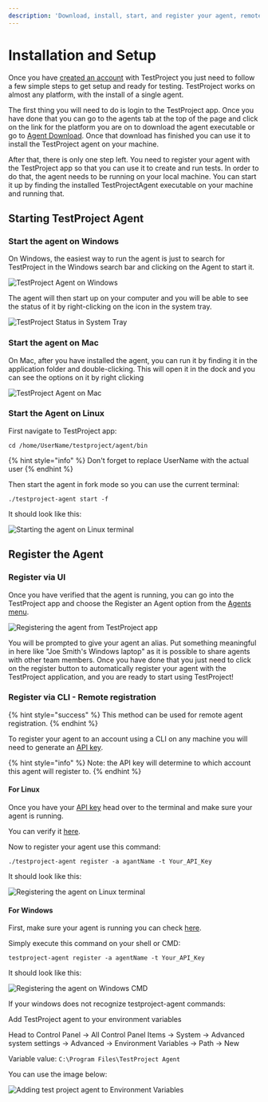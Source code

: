 ```yaml
---
description: 'Download, install, start, and register your agent, remote registration.'
---
```


# Installation and Setup

Once you have [created an account](creating-an-account.md) with TestProject you just need to follow a few simple steps to get setup and ready for testing.  TestProject works on almost any platform, with the install of a single agent.

The first thing you will need to do is login to the TestProject app. Once you have done that you can go to the agents tab at the top of the page and click on the link for the platform you are on to download the agent executable or go to [Agent Download](https://app.testproject.io/#/download). Once that download has finished you can use it to install the TestProject agent on your machine.

After that, there is only one step left. You need to register your agent with the TestProject app so that you can use it to create and run tests. In order to do that, the agent needs to be running on your local machine. You can start it up by finding the installed TestProjectAgent executable on your machine and running that.

## Starting TestProject Agent

### Start the agent on Windows

On Windows, the easiest way to run the agent is just to search for TestProject in the Windows search bar and clicking on the Agent to start it.

![TestProject Agent on Windows](../.gitbook/assets/image%20%2865%29.png)

The agent will then start up on your computer and you will be able to see the status of it by right-clicking on the icon in the system tray.

![TestProject Status in System Tray](../.gitbook/assets/image%20%281%29%20%281%29.png)

### Start the agent on Mac

On Mac, after you have installed the agent, you can run it by finding it in the application folder and double-clicking. This will open it in the dock and you can see the options on it by right clicking 

![TestProject Agent on Mac](../.gitbook/assets/image%20%289%29.png)

### Start the Agent on Linux

First navigate to TestProject app:

```text
cd /home/UserName/testproject/agent/bin
```

{% hint style="info" %}
Don't forget to replace UserName with the actual user
{% endhint %}

Then start the agent in fork mode so you can use the current terminal:

```text
./testproject-agent start -f
```

It should look like this:

![Starting the agent on Linux terminal](../.gitbook/assets/image%20%28402%29.png)

## Register the Agent

### Register via UI

Once you have verified that the agent is running, you can go into the TestProject app and choose the Register an Agent option from the [Agents menu](https://app.testproject.io/#/agents).

![Registering the agent from TestProject app](../.gitbook/assets/image%20%28400%29.png)

You will be prompted to give your agent an alias. Put something meaningful in here like "Joe Smith's Windows laptop" as it is possible to share agents with other team members. Once you have done that you just need to click on the register button to automatically register your agent with the TestProject application, and you are ready to start using TestProject!

### Register via CLI - Remote registration 

{% hint style="success" %}
This method can be used for remote agent registration.
{% endhint %}

To register your agent to an account using a CLI on any machine you will need to generate an [API key](https://docs.testproject.io/api/getting-started-with-using-the-testproject-api#getting-an-api-key).

{% hint style="info" %}
Note: the API key will determine to which account this agent will register to. 
{% endhint %}

#### For Linux

Once you have your [API key](https://docs.testproject.io/api/getting-started-with-using-the-testproject-api#getting-an-api-key) head over to the terminal and make sure your agent is running.

You can verify it [here](https://docs.testproject.io/getting-started/installation-and-setup#linux).

Now to register your agent use this command:

```text
./testproject-agent register -a agantName -t Your_API_Key
```

It should look like this:

![Registering the agent on Linux terminal](../.gitbook/assets/image%20%28404%29.png)

#### For Windows 

First, make sure your agent is running you can check [here](https://docs.testproject.io/getting-started/installation-and-setup#windows).

Simply execute this command on your shell or CMD:

```text
testproject-agent register -a agentName -t Your_API_Key
```

It should look like this:

![Registering the agent on Windows CMD](../.gitbook/assets/image%20%28403%29.png)

If your windows does not recognize testproject-agent commands:

Add TestProject agent to your environment variables

Head to Control Panel -&gt; All Control Panel Items -&gt; System -&gt; Advanced system settings -&gt; Advanced -&gt; Environment Variables -&gt; Path -&gt; New

Variable value: `C:\Program Files\TestProject Agent`

You can use the image below:

![Adding test project agent to Environment Variables ](../.gitbook/assets/image%20%28406%29.png)




